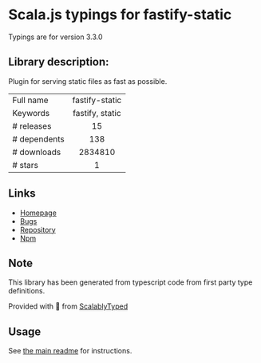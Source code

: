 
# Scala.js typings for fastify-static

Typings are for version 3.3.0

## Library description:
Plugin for serving static files as fast as possible.

|                    |                 |
| ------------------ | :-------------: |
| Full name          | fastify-static |
| Keywords           | fastify, static |
| # releases         | 15 |
| # dependents       | 138 |
| # downloads        | 2834810 |
| # stars            | 1 |

## Links
- [Homepage](https://github.com/fastify/fastify-static)
- [Bugs](https://github.com/fastify/fastify-static/issues)
- [Repository](https://github.com/fastify/fastify-static)
- [Npm](https://www.npmjs.com/package/fastify-static)
    


## Note
This library has been generated from typescript code from first party type definitions.

Provided with :purple_heart: from [ScalablyTyped](https://github.com/oyvindberg/ScalablyTyped)

## Usage
See [the main readme](../../readme.md) for instructions.


